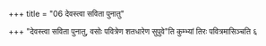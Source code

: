 +++
title = "06 देवस्त्वा सविता पुनातु"

+++
"देवस्त्वा सविता पुनातु, वसोः पवित्रेण शतधारेण सुपुवे"ति कुम्भ्यां तिरः पवित्रमासिञ्चति ६  
